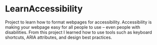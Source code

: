 # LearnAccessibility

Project to learn how to format webpages for accessibility. Accessibility is making your webpage easy for all people to use – even people with disabilities. From this project I learned how to use tools such as keyboard shortcuts, ARIA attributes, and design best practices.
